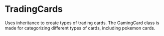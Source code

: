 # TradingCards
Uses inheritance to create types of trading cards. The GamingCard class is made for categorizing different types of cards, including pokemon cards.
